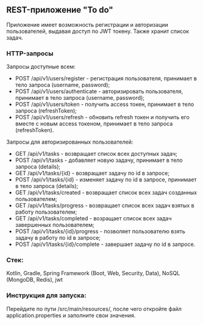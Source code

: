 ## REST-приложение "To do"

Приложение имеет возможность регистрации и авторизации пользователей, выдавая доступ по JWT токену. Также хранит список задач.

### HTTP-запросы

Запросы доступные всем:
- POST /api/v1/users/register - регистрация пользователя, принимает в тело запроса (username, password);
- POST /api/v1/users/authenticate - авторизировать пользователя, принимает в тело запроса (username, password);
- POST /api/v1/users/token - получить access токен, принимает в тело запроса (refreshToken);
- POST /api/v1/users/refresh - обновить refresh токен и получить его вместе с новым access токеном, принимает в тело запроса (refreshToken).

Запросы для авторизированных пользователей:
- GET /api/v1/tasks - возвращает список всех доступных задач;
- POST /api/v1/tasks - добавляет новую задачу, принимает в тело запроса (details);
- GET /api/v1/tasks/{id} - возвращает задачу по id в запросе;
- POST /api/v1/tasks/{id} - изменяет задачу по id в запросе, принимает в тело запроса (details);
- GET /api/v1/tasks/created - возвращает список всех задач созданных пользователем;
- GET /api/v1/tasks/progress - возвращает список всех задач взятых в работу пользователем;
- GET /api/v1/tasks/completed - возращает список всех задач завершенных пользователем;
- POST /api/v1/tasks/{id}/progress - позволяет пользователю взять задачу в работу по id в запросе;
- POST /api/v1/tasks/{id}/complete - завершает задачу по id в запросе.

### Стек:
Kotlin, Gradle, Spring Framework (Boot, Web, Security, Data), NoSQL (MongoDB, Redis), jwt

### Инструкция для запуска:

Перейдите по пути /src/main/resources/, после чего откройте файл application.properties 
и заполните свои значения.
